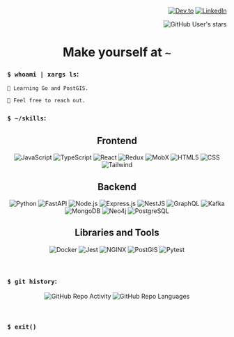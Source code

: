 <div align="right">

[![Dev.to](https://img.shields.io/badge/Dev.to-0A0A0A?style=for-the-badge&logo=dev.to&logoColor=white)](https://dev.to/kylejb/)
[![LinkedIn](https://img.shields.io/badge/LinkedIn-0077B5?style=for-the-badge&logo=linkedin&logoColor=white)](https://www.linkedin.com/in/kyleburda/)

![GitHub User's stars](https://img.shields.io/github/stars/kylejb?style=social)

</div>

<div align="center">

# Make yourself at `~`

</div>

### `$ whoami | xargs ls`:

```
🌱 Learning Go and PostGIS.

👋 Feel free to reach out.
```

### `$ ~/skills`:

<div align="center">

## Frontend

![JavaScript](https://img.shields.io/badge/JavaScript-323330?style=for-the-badge&logo=javascript&logoColor=F7DF1E)
![TypeScript](https://img.shields.io/badge/TypeScript-3178C6?style=for-the-badge&logo=typescript&logoColor=white)
![React](https://img.shields.io/badge/React-20232A?style=for-the-badge&logo=react&logoColor=61DAFB)
![Redux](https://img.shields.io/badge/Redux-764ABC?style=for-the-badge&logo=redux&logoColor=white)
![MobX](https://img.shields.io/badge/MobX-FF9955?style=for-the-badge&logo=mobx&logoColor=white)
![HTML5](https://img.shields.io/badge/HTML5-E34F26?style=for-the-badge&logo=html5&logoColor=white)
![CSS](https://img.shields.io/badge/CSS3-1572B6?style=for-the-badge&logo=css3&logoColor=white)
![Tailwind](https://img.shields.io/badge/Tailwind%20CSS-06B6D4?style=for-the-badge&logo=tailwindcss&logoColor=white)

## Backend

![Python](https://img.shields.io/badge/Python-FFD43B?style=for-the-badge&logo=python&logoColor=3776AB)
![FastAPI](https://img.shields.io/badge/fastapi-009688?style=for-the-badge&logo=fastapi&logoColor=FFF)
![Node.js](https://img.shields.io/badge/Node.js-339933?style=for-the-badge&logo=nodedotjs&logoColor=white)
![Express.js](https://img.shields.io/badge/Express.js-000000?style=for-the-badge&logo=express&logoColor=white)
![NestJS](https://img.shields.io/badge/NestJS-E0234E?style=for-the-badge&logo=nestjs&logoColor=white)
![GraphQL](https://img.shields.io/badge/GraphQl-E10098?style=for-the-badge&logo=graphql&logoColor=white)
![Kafka](https://img.shields.io/badge/Kafka-231F20?style=for-the-badge&logo=ApacheKafka&logoColor=white)
![MongoDB](https://img.shields.io/badge/MongoDB-47A248?style=for-the-badge&logo=mongodb&logoColor=white)
![Neo4j](https://img.shields.io/badge/Neo4j-008CC1?style=for-the-badge&logo=neo4j&logoColor=white)
![PostgreSQL](https://img.shields.io/badge/PostgreSQL-4169E1?style=for-the-badge&logo=postgresql&logoColor=white)

## Libraries and Tools

![Docker](https://img.shields.io/badge/Docker-2496ED?style=for-the-badge&logo=docker&logoColor=white)
![Jest](https://img.shields.io/badge/Jest-C21325?style=for-the-badge&logo=Jest&logoColor=white)
![NGINX](https://img.shields.io/badge/NGINX-009639?style=for-the-badge&logo=nginx&logoColor=white)
![PostGIS](https://img.shields.io/badge/PostGIS-4169E1?style=for-the-badge&logo=postgresql&logoColor=white)
![Pytest](https://img.shields.io/badge/Pytest-0A9EDC?style=for-the-badge&logo=pytest&logoColor=white)

</div>

<br/>

### `$ git history`:

<div align="center">

![GitHub Repo Activity](https://github-readme-stats.vercel.app/api?username=kylejb&hide_rank=true&show_icons=true&include_all_commits=true&count_private=true&show_icons=true&line_height=28&hide_title=true&border_radius=20&theme=vue-dark&width=100)
![GitHub Repo Languages](https://github-readme-stats.vercel.app/api/top-langs/?username=kylejb&layout=compact&&langs_count=10&hide_title=true&border_radius=20&card_width=254&theme=vue-dark)

</div>

<br/>

### `$ exit()`
